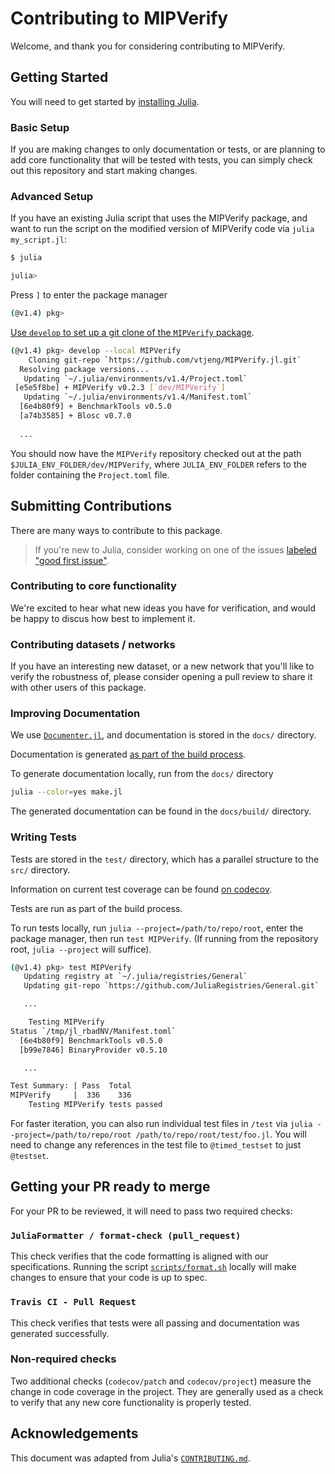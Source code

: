 # Contributing to MIPVerify

Welcome, and thank you for considering contributing to MIPVerify.

## Getting Started

You will need to get started by [installing Julia](https://julialang.org/downloads/platform/).

### Basic Setup

If you are making changes to only documentation or tests, or are planning to add core functionality that will be tested with tests, you can simply check out this repository and start making changes.

### Advanced Setup

If you have an existing Julia script that uses the MIPVerify package, and want to run the script on the modified version of MIPVerify code via `julia my_script.jl`:

```sh
$ julia

julia>
```

Press `]` to enter the package manager

```sh
(@v1.4) pkg>
```

[Use `develop` to set up a git clone of the `MIPVerify` package](https://docs.julialang.org/en/v1/stdlib/Pkg/#Pkg).

```sh
(@v1.4) pkg> develop --local MIPVerify
    Cloning git-repo `https://github.com/vtjeng/MIPVerify.jl.git`
  Resolving package versions...
   Updating `~/.julia/environments/v1.4/Project.toml`
 [e5e5f8be] + MIPVerify v0.2.3 [`dev/MIPVerify`]
   Updating `~/.julia/environments/v1.4/Manifest.toml`
  [6e4b80f9] + BenchmarkTools v0.5.0
  [a74b3585] + Blosc v0.7.0
  
  ...
```

You should now have the `MIPVerify` repository checked out at the path `$JULIA_ENV_FOLDER/dev/MIPVerify`, where `JULIA_ENV_FOLDER` refers to the folder containing the `Project.toml` file.

## Submitting Contributions

There are many ways to contribute to this package.

> If you're new to Julia, consider working on one of the issues [labeled "good first issue"](https://github.com/vtjeng/MIPVerify.jl/issues?q=is%3Aissue+is%3Aopen+label%3A%22good+first+issue%22).

### Contributing to core functionality

We're excited to hear what new ideas you have for verification, and would be happy to discus how best to implement it.

### Contributing datasets / networks

If you have an interesting new dataset, or a new network that you'll like to verify the robustness of, please consider opening a pull review to share it with other users of this package.

### Improving Documentation

We use [`Documenter.jl`](https://juliadocs.github.io/Documenter.jl/stable/man/guide/), and documentation is stored in the `docs/` directory.

Documentation is generated [as part of the build process](https://github.com/vtjeng/MIPVerify.jl/blob/2f2a0918abe28fb5f8b0b14396363c516a9c80c6/.travis.yml#L23-L28).

To generate documentation locally, run from the `docs/` directory

```sh
julia --color=yes make.jl
```

The generated documentation can be found in the `docs/build/` directory.

### Writing Tests

Tests are stored in the `test/` directory, which has a parallel structure to the `src/` directory.

Information on current test coverage can be found [on codecov](https://codecov.io/github/vtjeng/MIPVerify.jl?branch=master).

Tests are run as part of the build process.

To run tests locally, run `julia --project=/path/to/repo/root`, enter the package manager, then run `test MIPVerify`. (If running from the repository root, `julia --project` will suffice).

```sh
(@v1.4) pkg> test MIPVerify
   Updating registry at `~/.julia/registries/General`
   Updating git-repo `https://github.com/JuliaRegistries/General.git`

   ...

    Testing MIPVerify
Status `/tmp/jl_rbadNV/Manifest.toml`
  [6e4b80f9] BenchmarkTools v0.5.0
  [b99e7846] BinaryProvider v0.5.10

   ...

Test Summary: | Pass  Total
MIPVerify     |  336    336
    Testing MIPVerify tests passed
```

For faster iteration, you can also run individual test files in `/test` via `julia --project=/path/to/repo/root /path/to/repo/root/test/foo.jl`. You will need to change any references  in the test file to `@timed_testset` to just `@testset`.

## Getting your PR ready to merge

For your PR to be reviewed, it will need to pass two required checks:

### `JuliaFormatter / format-check (pull_request)`

This check verifies that the code formatting is aligned with our specifications. Running the script [`scripts/format.sh`](scripts/format.sh) locally will make changes to ensure that your code is up to spec.

### `Travis CI - Pull Request`

This check verifies that tests were all passing and documentation was generated successfully.

### Non-required checks

Two additional checks (`codecov/patch` and `codecov/project`) measure the change in code coverage in the project. They are generally used as a check to verify that any new core functionality is properly tested.

## Acknowledgements

This document was adapted from Julia's [`CONTRIBUTING.md`](https://github.com/JuliaLang/julia/blob/master/CONTRIBUTING.md).
